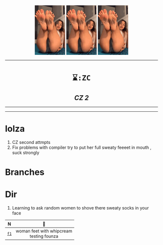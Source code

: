 <p align="center"> 
<img src="x/28489783.webp" width="100">
<img src="x/28489783.webp" width="100">
<img src="x/28489783.webp" width="100">
</p>


----

<h1 align="center"><code>⌛:ZC</code></h1>
<h2 align="center"><i>CZ 2</i></h2>

----

----

# lolza

1. CZ second attmpts 
2. Fix problems with compiler try to put her full sweaty feeeet in mouth , suck strongly 

# Branches 


# Dir

1. Learning to ask random women to shove there sweaty socks in your face 

N | 🚿
|:--:|:--:|
[`f1`](./f1/) | woman feet with whipcream <br> testing founza